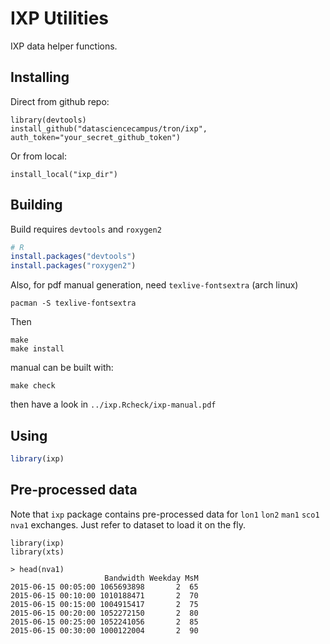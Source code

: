 # IXP Utilities

IXP data helper functions.

## Installing

Direct from github repo:

```
library(devtools)
install_github("datasciencecampus/tron/ixp", auth_token="your_secret_github_token")
```

Or from local:

```
install_local("ixp_dir")
```

## Building

Build requires `devtools` and `roxygen2`

```R
# R
install.packages("devtools")
install.packages("roxygen2")
```

Also, for pdf manual generation, need `texlive-fontsextra` (arch linux)

```
pacman -S texlive-fontsextra
```

Then

```
make
make install
```

manual can be built with:

```
make check
```

then have a look in `../ixp.Rcheck/ixp-manual.pdf`

## Using

```R
library(ixp)
```

## Pre-processed data

Note that `ixp` package contains pre-processed data for
`lon1` `lon2` `man1` `sco1` `nva1` exchanges. Just refer to dataset to load
it on the fly.

```
library(ixp)
library(xts)

> head(nva1)
                     Bandwidth Weekday MsM
2015-06-15 00:05:00 1065693898       2  65
2015-06-15 00:10:00 1010188471       2  70
2015-06-15 00:15:00 1004915417       2  75
2015-06-15 00:20:00 1052272150       2  80
2015-06-15 00:25:00 1052241056       2  85
2015-06-15 00:30:00 1000122004       2  90
```
